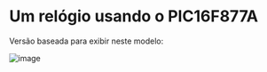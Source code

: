 #  Um relógio usando o PIC16F877A

Versão baseada para exibir neste modelo:

![image](https://github.com/user-attachments/assets/a144694e-03bd-4b02-b389-b54ebf072f22)
